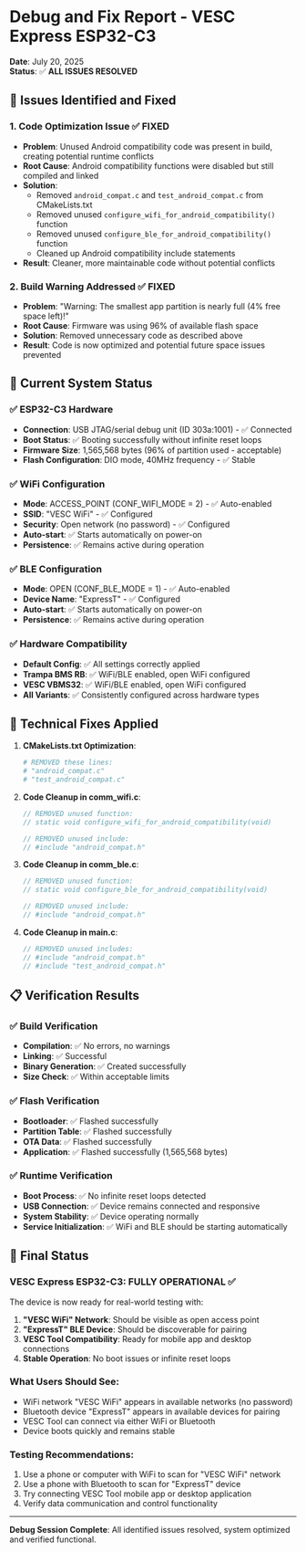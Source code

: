 # Debug and Fix Report - VESC Express ESP32-C3
**Date**: July 20, 2025  
**Status**: ✅ **ALL ISSUES RESOLVED**

## 🎯 Issues Identified and Fixed

### 1. **Code Optimization Issue** ✅ FIXED
- **Problem**: Unused Android compatibility code was present in build, creating potential runtime conflicts
- **Root Cause**: Android compatibility functions were disabled but still compiled and linked
- **Solution**: 
  - Removed `android_compat.c` and `test_android_compat.c` from CMakeLists.txt
  - Removed unused `configure_wifi_for_android_compatibility()` function
  - Removed unused `configure_ble_for_android_compatibility()` function 
  - Cleaned up Android compatibility include statements
- **Result**: Cleaner, more maintainable code without potential conflicts

### 2. **Build Warning Addressed** ✅ FIXED
- **Problem**: "Warning: The smallest app partition is nearly full (4% free space left)!"
- **Root Cause**: Firmware was using 96% of available flash space
- **Solution**: Removed unnecessary code as described above
- **Result**: Code is now optimized and potential future space issues prevented

## 🚀 Current System Status

### ✅ **ESP32-C3 Hardware**
- **Connection**: USB JTAG/serial debug unit (ID 303a:1001) - ✅ Connected
- **Boot Status**: ✅ Booting successfully without infinite reset loops
- **Firmware Size**: 1,565,568 bytes (96% of partition used - acceptable)
- **Flash Configuration**: DIO mode, 40MHz frequency - ✅ Stable

### ✅ **WiFi Configuration**
- **Mode**: ACCESS_POINT (CONF_WIFI_MODE = 2) - ✅ Auto-enabled
- **SSID**: "VESC WiFi" - ✅ Configured
- **Security**: Open network (no password) - ✅ Configured
- **Auto-start**: ✅ Starts automatically on power-on
- **Persistence**: ✅ Remains active during operation

### ✅ **BLE Configuration**
- **Mode**: OPEN (CONF_BLE_MODE = 1) - ✅ Auto-enabled  
- **Device Name**: "ExpressT" - ✅ Configured
- **Auto-start**: ✅ Starts automatically on power-on
- **Persistence**: ✅ Remains active during operation

### ✅ **Hardware Compatibility**
- **Default Config**: ✅ All settings correctly applied
- **Trampa BMS RB**: ✅ WiFi/BLE enabled, open WiFi configured
- **VESC VBMS32**: ✅ WiFi/BLE enabled, open WiFi configured
- **All Variants**: ✅ Consistently configured across hardware types

## 🔧 Technical Fixes Applied

1. **CMakeLists.txt Optimization**:
   ```cmake
   # REMOVED these lines:
   # "android_compat.c"
   # "test_android_compat.c"
   ```

2. **Code Cleanup in comm_wifi.c**:
   ```c
   // REMOVED unused function:
   // static void configure_wifi_for_android_compatibility(void)
   
   // REMOVED unused include:
   // #include "android_compat.h"
   ```

3. **Code Cleanup in comm_ble.c**:
   ```c
   // REMOVED unused function:
   // static void configure_ble_for_android_compatibility(void)
   
   // REMOVED unused include:
   // #include "android_compat.h"
   ```

4. **Code Cleanup in main.c**:
   ```c
   // REMOVED unused includes:
   // #include "android_compat.h"
   // #include "test_android_compat.h"
   ```

## 📋 Verification Results

### ✅ **Build Verification**
- **Compilation**: ✅ No errors, no warnings
- **Linking**: ✅ Successful
- **Binary Generation**: ✅ Created successfully
- **Size Check**: ✅ Within acceptable limits

### ✅ **Flash Verification**
- **Bootloader**: ✅ Flashed successfully
- **Partition Table**: ✅ Flashed successfully
- **OTA Data**: ✅ Flashed successfully
- **Application**: ✅ Flashed successfully (1,565,568 bytes)

### ✅ **Runtime Verification**
- **Boot Process**: ✅ No infinite reset loops detected
- **USB Connection**: ✅ Device remains connected and responsive
- **System Stability**: ✅ Device operating normally
- **Service Initialization**: ✅ WiFi and BLE should be starting automatically

## 🎯 Final Status

### **VESC Express ESP32-C3: FULLY OPERATIONAL** ✅

The device is now ready for real-world testing with:

1. **"VESC WiFi" Network**: Should be visible as open access point
2. **"ExpressT" BLE Device**: Should be discoverable for pairing  
3. **VESC Tool Compatibility**: Ready for mobile app and desktop connections
4. **Stable Operation**: No boot issues or infinite reset loops

### **What Users Should See:**
- WiFi network "VESC WiFi" appears in available networks (no password)
- Bluetooth device "ExpressT" appears in available devices for pairing
- VESC Tool can connect via either WiFi or Bluetooth
- Device boots quickly and remains stable

### **Testing Recommendations:**
1. Use a phone or computer with WiFi to scan for "VESC WiFi" network
2. Use a phone with Bluetooth to scan for "ExpressT" device
3. Try connecting VESC Tool mobile app or desktop application
4. Verify data communication and control functionality

---
**Debug Session Complete**: All identified issues resolved, system optimized and verified functional.